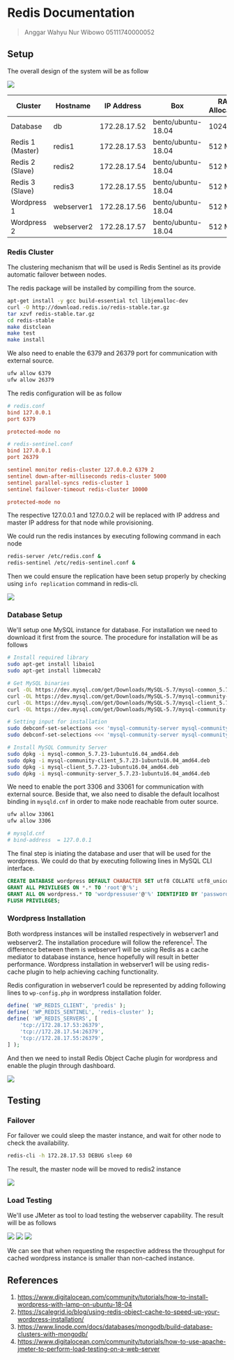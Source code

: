 # Redis Documentation

>Anggar Wahyu Nur Wibowo
>05111740000052

## Setup

The overall design of the system will be as follow

![](img/cluster.png)

| Cluster             | Hostname     | IP Address   | Box                  | RAM Allocation |
| ---------------     | ------------ | -------------| -------------------- | ---------------|
| Database            | db           | 172.28.17.52 | bento/ubuntu-18.04   | 1024 MB        |
| Redis 1 (Master)    | redis1       | 172.28.17.53 | bento/ubuntu-18.04   | 512 MB         |
| Redis 2 (Slave)     | redis2       | 172.28.17.54 | bento/ubuntu-18.04   | 512 MB         |
| Redis 3 (Slave)     | redis3       | 172.28.17.55 | bento/ubuntu-18.04   | 512 MB         |
| Wordpress 1         | webserver1   | 172.28.17.56 | bento/ubuntu-18.04   | 512 MB         |
| Wordpress 2         | webserver2   | 172.28.17.57 | bento/ubuntu-18.04   | 512 MB         |

### Redis Cluster

The clustering mechanism that will be used is Redis Sentinel as its provide automatic failover between nodes. 

The redis package will be installed by compilling from the source.

```sh
apt-get install -y gcc build-essential tcl libjemalloc-dev
curl -O http://download.redis.io/redis-stable.tar.gz
tar xzvf redis-stable.tar.gz
cd redis-stable
make distclean
make test
make install
```

We also need to enable the 6379 and 26379 port for communication with external source.

```sh
ufw allow 6379
ufw allow 26379
```

The redis configuration will be as follow

```conf
# redis.conf
bind 127.0.0.1
port 6379

protected-mode no
```

```conf
# redis-sentinel.conf
bind 127.0.0.1
port 26379

sentinel monitor redis-cluster 127.0.0.2 6379 2
sentinel down-after-milliseconds redis-cluster 5000
sentinel parallel-syncs redis-cluster 1
sentinel failover-timeout redis-cluster 10000

protected-mode no
```

The respective 127.0.0.1 and 127.0.0.2 will be replaced with IP address and master IP address for that node while provisioning.

We could run the redis instances by executing following command in each node

```sh
redis-server /etc/redis.conf &
redis-sentinel /etc/redis-sentinel.conf &
```

Then we could ensure the replication have been setup properly by checking using `info replication` command in redis-cli.

![](img/redis-replication.png)

### Database Setup

We'll setup one MySQL instance for database. For installation we need to download it first from the source. The procedure for installation will be as follows

```bash
# Install required library
sudo apt-get install libaio1
sudo apt-get install libmecab2

# Get MySQL binaries
curl -OL https://dev.mysql.com/get/Downloads/MySQL-5.7/mysql-common_5.7.23-1ubuntu16.04_amd64.deb
curl -OL https://dev.mysql.com/get/Downloads/MySQL-5.7/mysql-community-client_5.7.23-1ubuntu16.04_amd64.deb
curl -OL https://dev.mysql.com/get/Downloads/MySQL-5.7/mysql-client_5.7.23-1ubuntu16.04_amd64.deb
curl -OL https://dev.mysql.com/get/Downloads/MySQL-5.7/mysql-community-server_5.7.23-1ubuntu16.04_amd64.deb

# Setting input for installation
sudo debconf-set-selections <<< 'mysql-community-server mysql-community-server/root-pass password admin'
sudo debconf-set-selections <<< 'mysql-community-server mysql-community-server/re-root-pass password admin'

# Install MySQL Community Server
sudo dpkg -i mysql-common_5.7.23-1ubuntu16.04_amd64.deb
sudo dpkg -i mysql-community-client_5.7.23-1ubuntu16.04_amd64.deb
sudo dpkg -i mysql-client_5.7.23-1ubuntu16.04_amd64.deb
sudo dpkg -i mysql-community-server_5.7.23-1ubuntu16.04_amd64.deb
```

We need to enable the port 3306 and 33061 for communication with external source. Beside that, we also need to disable the default localhost binding in `mysqld.cnf` in order to make node reachable from outer source.

```sh
ufw allow 33061
ufw allow 3306
```

```cnf
# mysqld.cnf
# bind-address  = 127.0.0.1
```

The final step is iniating the database and user that will be used for the wordpress. We could do that by executing following lines in MySQL CLI interface.

```sql
CREATE DATABASE wordpress DEFAULT CHARACTER SET utf8 COLLATE utf8_unicode_ci;
GRANT ALL PRIVILEGES ON *.* TO 'root'@'%';
GRANT ALL ON wordpress.* TO 'wordpressuser'@'%' IDENTIFIED BY 'password';
FLUSH PRIVILEGES;
```

### Wordpress Installation

Both wordpress instances will be installed respectively in webserver1 and webserver2. The installation procedure will follow the reference<sup>[1](https://www.digitalocean.com/community/tutorials/how-to-install-wordpress-with-lamp-on-ubuntu-18-04)</sup>. The difference between them is webserver1 will be using Redis as a cache mediator to database instance, hence hopefully will result in better performance. Wordpress installation in webserver1 will be using redis-cache plugin to help achieving caching functionality.

Redis configuration in webserver1 could be represented by adding following lines to `wp-config.php` in wordpress installation folder.

```php
define( 'WP_REDIS_CLIENT', 'predis' );
define( 'WP_REDIS_SENTINEL', 'redis-cluster' );
define( 'WP_REDIS_SERVERS', [
    'tcp://172.28.17.53:26379',
    'tcp://172.28.17.54:26379',
    'tcp://172.28.17.55:26379',
] );
```

And then we need to install Redis Object Cache plugin for wordpress and enable the plugin through dashboard.

![](img/wp-cache.png)

## Testing

### Failover 

For failover we could sleep the master instance, and wait for other node to check the availability.

```sh
redis-cli -h 172.28.17.53 DEBUG sleep 60
```

The result, the master node will be moved to redis2 instance

![](img/redis-replication.png)

### Load Testing

We'll use JMeter as tool to load testing the webserver capability. The result will be as follows

![](img/jmeter-50.png)
![](img/jmeter-152.png)
![](img/jmeter-252.png)

We can see that when requesting the respective address the throughput for cached wordpress instance is smaller than non-cached instance.

## References

1. https://www.digitalocean.com/community/tutorials/how-to-install-wordpress-with-lamp-on-ubuntu-18-04
2. https://scalegrid.io/blog/using-redis-object-cache-to-speed-up-your-wordpress-installation/
3. https://www.linode.com/docs/databases/mongodb/build-database-clusters-with-mongodb/
4. https://www.digitalocean.com/community/tutorials/how-to-use-apache-jmeter-to-perform-load-testing-on-a-web-server
